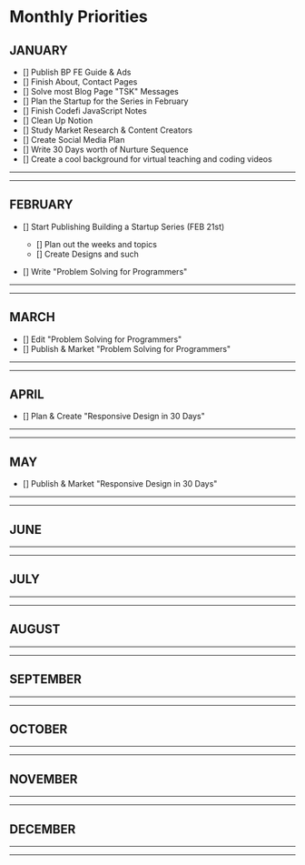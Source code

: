 # Monthly Priorities

## JANUARY

- [] Publish BP FE Guide & Ads
- [] Finish About, Contact Pages
- [] Solve most Blog Page "TSK" Messages
- [] Plan the Startup for the Series in February
- [] Finish Codefi JavaScript Notes
- [] Clean Up Notion
- [] Study Market Research & Content Creators
- [] Create Social Media Plan
- [] Write 30 Days worth of Nurture Sequence
- [] Create a cool background for virtual teaching and coding videos

---

---

## FEBRUARY

- [] Start Publishing Building a Startup Series (FEB 21st)

  - [] Plan out the weeks and topics
  - [] Create Designs and such

- [] Write "Problem Solving for Programmers"

---

---

## MARCH

- [] Edit "Problem Solving for Programmers"
- [] Publish & Market "Problem Solving for Programmers"

---

---

## APRIL

- [] Plan & Create "Responsive Design in 30 Days"

---

---

## MAY

- [] Publish & Market "Responsive Design in 30 Days"

---

---

## JUNE

---

---

## JULY

---

---

## AUGUST

---

---

## SEPTEMBER

---

---

## OCTOBER

---

---

## NOVEMBER

---

---

## DECEMBER

---

---

